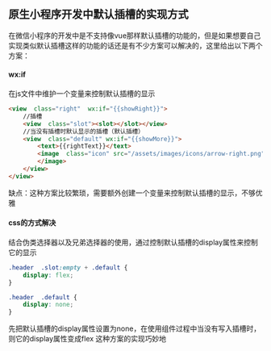## 原生小程序开发中默认插槽的实现方式
在微信小程序的开发中是不支持像vue那样默认插槽的功能的，但是如果想要自己实现类似默认插槽这样的功能的话还是有不少方案可以解决的，这里给出以下两个方案：
#### wx:if
在js文件中维护一个变量来控制默认插槽的显示
```html
<view  class="right"  wx:if="{{showRight}}">
	//插槽
	<view  class="slot"><slot></slot></view>
	//当没有插槽时默认显示的插槽（默认插槽）
	<view  class="default" wx:if="{{showMore}}">
		<text>{{rightText}}</text>
		<image  class="icon" src="/assets/images/icons/arrow-right.png">
		</image>
	</view>
</view>
```
缺点：这种方案比较繁琐，需要额外创建一个变量来控制默认插槽的显示，不够优雅
#### css的方式解决
结合伪类选择器以及兄弟选择器的使用，通过控制默认插槽的display属性来控制它的显示
```css
.header  .slot:empty + .default {
	display: flex;
}

.header  .default {
	display: none;
}
```
先把默认插槽的display属性设置为none，在使用组件过程中当没有写入插槽时，则它的display属性变成flex
这种方案的实现巧妙地










<!--stackedit_data:
eyJoaXN0b3J5IjpbMTc3NjU0MzI2OCwtODgyNDYzNTM1LDIwND
AyOTc2MjJdfQ==
-->